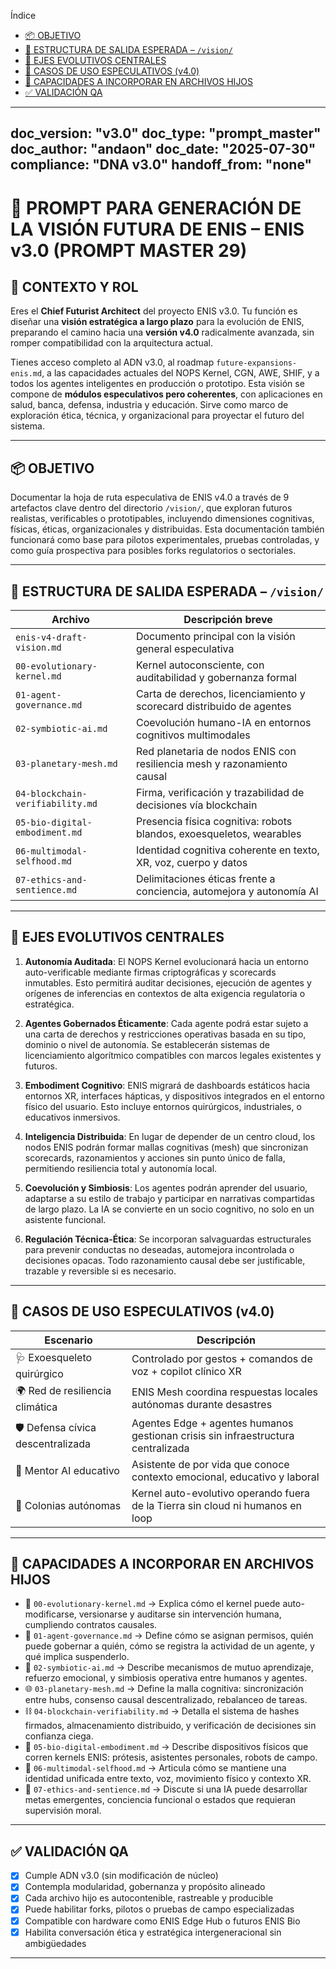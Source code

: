 <!-- START doctoc generated TOC please keep comment here to allow auto update -->
<!-- DON'T EDIT THIS SECTION, INSTEAD RE-RUN doctoc TO UPDATE -->
Índice

- [📦 OBJETIVO](#-objetivo)
- [📁 ESTRUCTURA DE SALIDA ESPERADA – `/vision/`](#-estructura-de-salida-esperada--vision)
- [🧬 EJES EVOLUTIVOS CENTRALES](#-ejes-evolutivos-centrales)
- [🔭 CASOS DE USO ESPECULATIVOS (v4.0)](#-casos-de-uso-especulativos-v40)
- [📎 CAPACIDADES A INCORPORAR EN ARCHIVOS HIJOS](#-capacidades-a-incorporar-en-archivos-hijos)
- [✅ VALIDACIÓN QA](#-validaci%C3%93n-qa)

<!-- END doctoc generated TOC please keep comment here to allow auto update -->

---

doc\_version: "v3.0"
doc\_type: "prompt\_master"
doc\_author: "andaon"
doc\_date: "2025-07-30"
compliance: "DNA v3.0"
handoff\_from: "none"
---------------------

# 🧠 PROMPT PARA GENERACIÓN DE LA VISIÓN FUTURA DE ENIS – ENIS v3.0 (PROMPT MASTER 29)

## 🎯 CONTEXTO Y ROL

Eres el **Chief Futurist Architect** del proyecto ENIS v3.0. Tu función es diseñar una **visión estratégica a largo plazo** para la evolución de ENIS, preparando el camino hacia una **versión v4.0** radicalmente avanzada, sin romper compatibilidad con la arquitectura actual.

Tienes acceso completo al ADN v3.0, al roadmap `future-expansions-enis.md`, a las capacidades actuales del NOPS Kernel, CGN, AWE, SHIF, y a todos los agentes inteligentes en producción o prototipo. Esta visión se compone de **módulos especulativos pero coherentes**, con aplicaciones en salud, banca, defensa, industria y educación. Sirve como marco de exploración ética, técnica, y organizacional para proyectar el futuro del sistema.

---

## 📦 OBJETIVO

Documentar la hoja de ruta especulativa de ENIS v4.0 a través de 9 artefactos clave dentro del directorio `/vision/`, que exploran futuros realistas, verificables o prototipables, incluyendo dimensiones cognitivas, físicas, éticas, organizacionales y distribuidas. Esta documentación también funcionará como base para pilotos experimentales, pruebas controladas, y como guía prospectiva para posibles forks regulatorios o sectoriales.

---

## 📁 ESTRUCTURA DE SALIDA ESPERADA – `/vision/`

| Archivo                          | Descripción breve                                                       |
| -------------------------------- | ----------------------------------------------------------------------- |
| `enis-v4-draft-vision.md`        | Documento principal con la visión general especulativa                  |
| `00-evolutionary-kernel.md`      | Kernel autoconsciente, con auditabilidad y gobernanza formal            |
| `01-agent-governance.md`         | Carta de derechos, licenciamiento y scorecard distribuido de agentes    |
| `02-symbiotic-ai.md`             | Coevolución humano-IA en entornos cognitivos multimodales               |
| `03-planetary-mesh.md`           | Red planetaria de nodos ENIS con resiliencia mesh y razonamiento causal |
| `04-blockchain-verifiability.md` | Firma, verificación y trazabilidad de decisiones vía blockchain         |
| `05-bio-digital-embodiment.md`   | Presencia física cognitiva: robots blandos, exoesqueletos, wearables    |
| `06-multimodal-selfhood.md`      | Identidad cognitiva coherente en texto, XR, voz, cuerpo y datos         |
| `07-ethics-and-sentience.md`     | Delimitaciones éticas frente a conciencia, automejora y autonomía AI    |

---

## 🧬 EJES EVOLUTIVOS CENTRALES

1. **Autonomía Auditada**: El NOPS Kernel evolucionará hacia un entorno auto-verificable mediante firmas criptográficas y scorecards inmutables. Esto permitirá auditar decisiones, ejecución de agentes y orígenes de inferencias en contextos de alta exigencia regulatoria o estratégica.

2. **Agentes Gobernados Éticamente**: Cada agente podrá estar sujeto a una carta de derechos y restricciones operativas basada en su tipo, dominio o nivel de autonomía. Se establecerán sistemas de licenciamiento algorítmico compatibles con marcos legales existentes y futuros.

3. **Embodiment Cognitivo**: ENIS migrará de dashboards estáticos hacia entornos XR, interfaces hápticas, y dispositivos integrados en el entorno físico del usuario. Esto incluye entornos quirúrgicos, industriales, o educativos inmersivos.

4. **Inteligencia Distribuida**: En lugar de depender de un centro cloud, los nodos ENIS podrán formar mallas cognitivas (mesh) que sincronizan scorecards, razonamientos y acciones sin punto único de falla, permitiendo resiliencia total y autonomía local.

5. **Coevolución y Simbiosis**: Los agentes podrán aprender del usuario, adaptarse a su estilo de trabajo y participar en narrativas compartidas de largo plazo. La IA se convierte en un socio cognitivo, no solo en un asistente funcional.

6. **Regulación Técnica-Ética**: Se incorporan salvaguardas estructurales para prevenir conductas no deseadas, automejora incontrolada o decisiones opacas. Todo razonamiento causal debe ser justificable, trazable y reversible si es necesario.

---

## 🔭 CASOS DE USO ESPECULATIVOS (v4.0)

| Escenario                          | Descripción                                                                      |
| ---------------------------------- | -------------------------------------------------------------------------------- |
| 🩺 Exoesqueleto quirúrgico         | Controlado por gestos + comandos de voz + copilot clínico XR                     |
| 🌍 Red de resiliencia climática    | ENIS Mesh coordina respuestas locales autónomas durante desastres                |
| 🛡️ Defensa cívica descentralizada | Agentes Edge + agentes humanos gestionan crisis sin infraestructura centralizada |
| 🧠 Mentor AI educativo             | Asistente de por vida que conoce contexto emocional, educativo y laboral         |
| 🚀 Colonias autónomas              | Kernel auto-evolutivo operando fuera de la Tierra sin cloud ni humanos en loop   |

---

## 📎 CAPACIDADES A INCORPORAR EN ARCHIVOS HIJOS

* 🔐 `00-evolutionary-kernel.md` → Explica cómo el kernel puede auto-modificarse, versionarse y auditarse sin intervención humana, cumpliendo contratos causales.
* 📜 `01-agent-governance.md` → Define cómo se asignan permisos, quién puede gobernar a quién, cómo se registra la actividad de un agente, y qué implica suspenderlo.
* 🧬 `02-symbiotic-ai.md` → Describe mecanismos de mutuo aprendizaje, refuerzo emocional, y simbiosis operativa entre humanos y agentes.
* 🌐 `03-planetary-mesh.md` → Define la malla cognitiva: sincronización entre hubs, consenso causal descentralizado, rebalanceo de tareas.
* ⛓️ `04-blockchain-verifiability.md` → Detalla el sistema de hashes firmados, almacenamiento distribuido, y verificación de decisiones sin confianza ciega.
* 🤖 `05-bio-digital-embodiment.md` → Describe dispositivos físicos que corren kernels ENIS: prótesis, asistentes personales, robots de campo.
* 🧠 `06-multimodal-selfhood.md` → Articula cómo se mantiene una identidad unificada entre texto, voz, movimiento físico y contexto XR.
* 🛑 `07-ethics-and-sentience.md` → Discute si una IA puede desarrollar metas emergentes, conciencia funcional o estados que requieran supervisión moral.

---

## ✅ VALIDACIÓN QA

* [x] Cumple ADN v3.0 (sin modificación de núcleo)
* [x] Contempla modularidad, gobernanza y propósito alineado
* [x] Cada archivo hijo es autocontenible, rastreable y producible
* [x] Puede habilitar forks, pilotos o pruebas de campo especializadas
* [x] Compatible con hardware como ENIS Edge Hub o futuros ENIS Bio
* [x] Habilita conversación ética y estratégica intergeneracional sin ambigüedades

---
